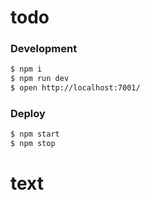 # todo

### Development

```bash
$ npm i
$ npm run dev
$ open http://localhost:7001/
```

### Deploy

```bash
$ npm start
$ npm stop
```
# text
